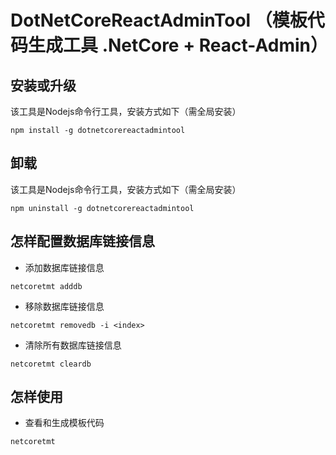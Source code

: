 # DotNetCoreReactAdminTool （模板代码生成工具 .NetCore + React-Admin）

## 安装或升级
该工具是Nodejs命令行工具，安装方式如下（需全局安装）
```shell
npm install -g dotnetcorereactadmintool
```
## 卸载
该工具是Nodejs命令行工具，安装方式如下（需全局安装）
```shell
npm uninstall -g dotnetcorereactadmintool
```

## 怎样配置数据库链接信息

- 添加数据库链接信息
```shell
netcoretmt adddb
```

- 移除数据库链接信息
```shell
netcoretmt removedb -i <index>
```

- 清除所有数据库链接信息
```shell
netcoretmt cleardb
```

## 怎样使用

- 查看和生成模板代码
```shell
netcoretmt
```